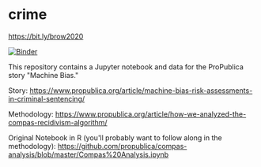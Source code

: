 # crime
https://bit.ly/brow2020

[![Binder](https://mybinder.org/badge_logo.svg)](https://mybinder.org/v2/gh/fenago/crime/HEAD)

This repository contains a Jupyter notebook and data for the ProPublica story "Machine Bias."

Story: https://www.propublica.org/article/machine-bias-risk-assessments-in-criminal-sentencing/

Methodology: https://www.propublica.org/article/how-we-analyzed-the-compas-recidivism-algorithm/

Original Notebook in R (you'll probably want to follow along in the methodology): https://github.com/propublica/compas-analysis/blob/master/Compas%20Analysis.ipynb
